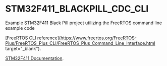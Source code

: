 # STM32F411_BLACKPILL_CDC_CLI
Example STM32F411 Black Pill project utilizing the FreeRTOS command line example code

[FreeRTOS CLI reference](https://www.freertos.org/FreeRTOS-Plus/FreeRTOS_Plus_CLI/FreeRTOS_Plus_Command_Line_Interface.html target="_blank").

[STM32F411 Documentation](https://www.st.com/en/microcontrollers-microprocessors/stm32f411.html#documentation).
